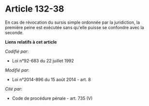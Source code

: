 # Article 132-38

En cas de révocation du sursis simple ordonnée par la juridiction, la première peine est exécutée sans qu'elle puisse se
confondre avec la seconde.

**Liens relatifs à cet article**

_Codifié par_:

  - Loi n°92-683 du 22 juillet 1992

_Modifié par_:

  - Loi n°2014-896 du 15 août 2014 - art. 8

_Cité par_:

  - Code de procédure pénale - art. 735 (V)
